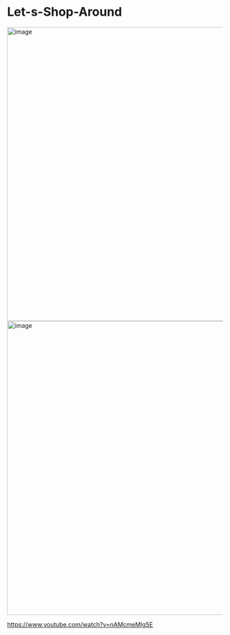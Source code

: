 # Let-s-Shop-Around

<img width="687" alt="image" src="https://github.com/zhengshunze/Let-s-Shop-Around/assets/77151276/6d053f4e-f776-4810-bf33-5500410f5c67">
<img width="687" alt="image" src="https://github.com/zhengshunze/Let-s-Shop-Around/assets/77151276/4a00076b-fa5e-42df-b2a5-660d487660df">

https://www.youtube.com/watch?v=nAMcmeMlg5E
